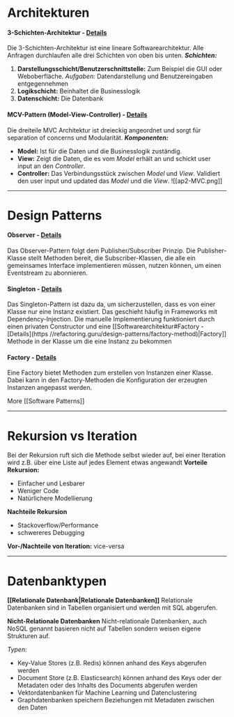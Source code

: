 # Architekturen
#### 3-Schichten-Architektur - [Details](https://www.ibm.com/de-de/topics/three-tier-architecture)
Die 3-Schichten-Architektur ist eine lineare Softwarearchitektur. Alle Anfragen durchlaufen alle drei Schichten von oben bis unten.
***Schichten:***
1. **Darstellungsschicht/Benutzerschnittstelle:** Zum Beispiel die GUI oder  Weboberfläche. *Aufgaben:* Datendarstellung und Benutzereingaben entgegennehmen
2. **Logikschicht:** Beinhaltet die Businesslogik
3. **Datenschicht:** Die Datenbank

#### MCV-Pattern (Model-View-Controller) - [Details](https://www.geeksforgeeks.org/mvc-design-pattern/)
Die dreiteile MVC Architektur ist dreieckig angeordnet und sorgt für separation of concerns und  Modularität.
***Komponenten:***
- **Model:** Ist für die Daten und die Businesslogik zuständig.
- **View:** Zeigt die Daten, die es vom *Model* erhält an und schickt user input an den *Controller*. 
- **Controller:** Das Verbindungsstück zwischen *Model* und *View*. Validiert den user input und updated das *Model* und die *View*.
![[ap2-MVC.png]]

---
# Design Patterns
#### Observer - [Details](https://refactoring.guru/design-patterns/observer)
Das Observer-Pattern folgt dem Publisher/Subscriber Prinzip. Die Publisher-Klasse stellt Methoden bereit, die Subscriber-Klassen, die alle ein gemeinsames Interface implementieren müssen, nutzen können, um einen Eventstream zu abonnieren.

#### Singleton - [Details](https://refactoring.guru/design-patterns/singleton)
Das Singleton-Pattern ist dazu da, um sicherzustellen, dass es von einer Klasse nur eine Instanz existiert. Das geschieht häufig in Frameworks mit Dependency-Injection. Die manuelle Implementierung funktioniert durch einen privaten Constructor und eine [[Softwarearchitektur#Factory - [Details](https //refactoring.guru/design-patterns/factory-method)|Factory]] Methode in der Klasse um die eine Instanz zu bekommen

#### Factory - [Details](https://refactoring.guru/design-patterns/factory-method)
Eine Factory bietet Methoden zum erstellen von Instanzen einer Klasse. Dabei kann in den Factory-Methoden die Konfiguration der erzeugten Instanzen angepasst werden.

More [[Software Patterns]]

---
# Rekursion vs Iteration
Bei der Rekursion ruft sich die Methode selbst wieder auf, bei einer Iteration wird z.B. über eine Liste auf jedes Element etwas angewandt
**Vorteile Rekursion:**
- Einfacher und Lesbarer
- Weniger Code
- Natürlichere Modellierung

**Nachteile Rekursion**
- Stackoverflow/Performance
- schwereres Debugging

**Vor-/Nachteile von Iteration:** vice-versa

---
# Datenbanktypen

**[[Relationale Datenbank|Relationale Datenbanken]]**
Relationale Datenbanken sind in Tabellen organisiert und werden mit SQL abgerufen.

**Nicht-Relationale Datenbanken**
Nicht-relationale Datenbanken, auch NoSQL genannt basieren nicht auf Tabellen sondern weisen eigene Strukturen auf.

*Typen:*
- Key-Value Stores (z.B. Redis) können anhand des Keys abgerufen werden
- Document Store (z.B. Elasticsearch) können anhand des Keys oder der Metadaten oder des Inhalts des Documents abgerufen werden 
- Vektordatenbanken für Machine Learning und Datenclustering
- Graphdatenbanken speichern Beziehungen mit Metadaten zwischen den Daten
